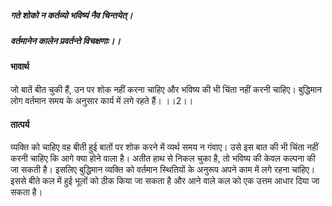 ##### गते शोको न कर्तव्यो भविष्यं नैव चिन्तयेत्।
##### वर्तमानेन कालेन प्रवर्तन्ते विचक्षणाः।। 

#### भावार्थ

जो बातें बीत चुकी हैं, उन पर शोक नहीं करना चाहिए और भविष्य की भी चिंता नहीं करनी चाहिए। बुद्धिमान लोग वर्तमान समय के अनुसार कार्य में लगे रहते हैं। ।।2।।

#### तात्पर्य

व्यक्ति को चाहिए वह बीती हुई बातों पर शोक करने में व्यर्थ समय न गंवाए। उसे इस बात की भी चिंता नहीं करनी चाहिए कि आगे क्या होने वाला है। अतीत हाथ से निकल चुका है, तो भविष्य की केवल कल्पना की जा सकती है। इसलिए बुद्धिमान व्यक्ति को वर्तमान स्थितियों के अनुरूप अपने काम में लगे रहना चाहिए। इससे बीते कल में हुई भूलों को ठीक किया जा सकता है और आने वाले कल को एक उत्तम आधार दिया जा सकता है।